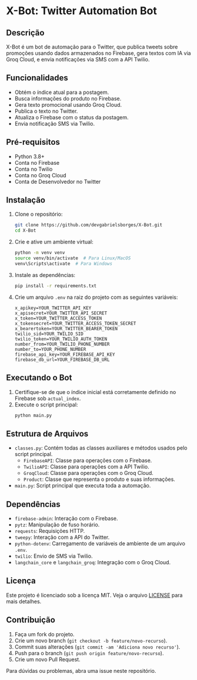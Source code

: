 # X-Bot: Twitter Automation Bot

## Descrição
X-Bot é um bot de automação para o Twitter, que publica tweets sobre promoções usando dados armazenados no Firebase, gera textos com IA via Groq Cloud, e envia notificações via SMS com a API Twilio.

## Funcionalidades
- Obtém o índice atual para a postagem.
- Busca informações do produto no Firebase.
- Gera texto promocional usando Groq Cloud.
- Publica o texto no Twitter.
- Atualiza o Firebase com o status da postagem.
- Envia notificação SMS via Twilio.

## Pré-requisitos
- Python 3.8+
- Conta no Firebase
- Conta no Twilio
- Conta no Groq Cloud
- Conta de Desenvolvedor no Twitter

## Instalação
1. Clone o repositório:
    ```bash
    git clone https://github.com/devgabrielsborges/X-Bot.git
    cd X-Bot
    ```
2. Crie e ative um ambiente virtual:
    ```bash
    python -m venv venv
    source venv/bin/activate  # Para Linux/MacOS
    venv\Scripts\activate  # Para Windows
    ```
3. Instale as dependências:
    ```bash
    pip install -r requirements.txt
    ```
4. Crie um arquivo `.env` na raiz do projeto com as seguintes variáveis:
    ```env
    x_apikey=YOUR_TWITTER_API_KEY
    x_apisecret=YOUR_TWITTER_API_SECRET
    x_token=YOUR_TWITTER_ACCESS_TOKEN
    x_tokensecret=YOUR_TWITTER_ACCESS_TOKEN_SECRET
    x_bearertoken=YOUR_TWITTER_BEARER_TOKEN
    twilio_sid=YOUR_TWILIO_SID
    twilio_token=YOUR_TWILIO_AUTH_TOKEN
    number_from=YOUR_TWILIO_PHONE_NUMBER
    number_to=YOUR_PHONE_NUMBER
    firebase_api_key=YOUR_FIREBASE_API_KEY
    firebase_db_url=YOUR_FIREBASE_DB_URL
    ```

## Executando o Bot
1. Certifique-se de que o índice inicial está corretamente definido no Firebase sob `actual_index`.
2. Execute o script principal:
    ```bash
    python main.py
    ```

## Estrutura de Arquivos
- `classes.py`: Contém todas as classes auxiliares e métodos usados pelo script principal.
  - `FirebaseAPI`: Classe para operações com o Firebase.
  - `TwilioAPI`: Classe para operações com a API Twilio.
  - `GroqCloud`: Classe para operações com o Groq Cloud.
  - `Product`: Classe que representa o produto e suas informações.
- `main.py`: Script principal que executa toda a automação.

## Dependências
- `firebase-admin`: Interação com o Firebase.
- `pytz`: Manipulação de fuso horário.
- `requests`: Requisições HTTP.
- `tweepy`: Interação com a API do Twitter.
- `python-dotenv`: Carregamento de variáveis de ambiente de um arquivo `.env`.
- `twilio`: Envio de SMS via Twilio.
- `langchain_core` e `langchain_groq`: Integração com o Groq Cloud.

## Licença
Este projeto é licenciado sob a licença MIT. Veja o arquivo [LICENSE](LICENSE) para mais detalhes.

## Contribuição
1. Faça um fork do projeto.
2. Crie um novo branch (`git checkout -b feature/novo-recurso`).
3. Commit suas alterações (`git commit -am 'Adiciona novo recurso'`).
4. Push para o branch (`git push origin feature/novo-recurso`).
5. Crie um novo Pull Request.

Para dúvidas ou problemas, abra uma issue neste repositório.
